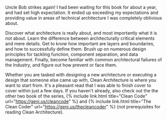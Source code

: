 Uncle Bob strikes again! I had been waiting for this book for about a year, and had set high expectation. It ended up exceeding my expectations and providing value in areas of technical architecture I was completely oblivious about.

Discover what architecture is really about, and most importantly what it is *not* about. Learn the difference between architecturally critical elements and mere details. Get to know how important are layers and boundaries, and how to successfully define them. Brush up on numerous design principles for tackling function, component separation, and data management. Finally, become familiar with common architectural failures of the Industry, and figure out how prevent or face them.

Whether you are tasked with designing a new architecture or executing a design that someone else came up with, Clean Architecture is where you want to start from. It's a pleasant read that I was able to finish cover to cover within just a few days. If you haven't already, also check out the the other two book of the series, {% include link.html title="Clean Code" url="https://geni.us/cleancode" %} and {% include link.html title="The Clean Coder" url="https://geni.us/thecleancoder" %} (not prerequisites for reading Clean Architecture).
